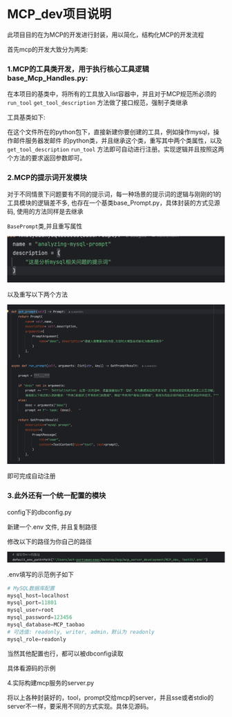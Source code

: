 # MCP_dev项目说明

此项目目的在为MCP的开发进行封装，用以简化，结构化MCP的开发流程

首先mcp的开发大致分为两类:

### 1.MCP的工具类开发，用于执行核心工具逻辑base_Mcp_Handles.py:

在本项目的基类中，将所有的工具放入list容器中，并且对于MCP规范所必须的
`run_tool` `get_tool_description` 方法做了接口规范，强制子类继承

工具基类如下:

在这个文件所在的python包下，直接新建你要创建的工具，例如操作mysql，操作邮件服务器发邮件 的python类，并且继承这个类，重写其中两个类属性，以及`get_tool_description` `run_tool` 方法即可自动进行注册。实现逻辑并且按照这两个方法的要求返回参数即可。

### 2.MCP的提示词开发模块

对于不同情景下问题要有不同的提示词，每一种场景的提示词的逻辑与刚刚的1的工具模块的逻辑差不多, 也存在一个基类base_Prompt.py，具体封装的方式见源码, 使用的方法同样是去继承

`BasePrompt`类,并且重写属性

![image.png](MCP_dev%E9%A1%B9%E7%9B%AE%E8%AF%B4%E6%98%8E%20201787de5786800b99e5e244bb13199f/image.png)

以及重写以下两个方法

![image.png](MCP_dev%E9%A1%B9%E7%9B%AE%E8%AF%B4%E6%98%8E%20201787de5786800b99e5e244bb13199f/image%201.png)

即可完成自动注册

### 3.此外还有一个统一配置的模块

config下的dbconfig.py

新建一个.env 文件, 并且复制路径

修改以下的路径为你自己的路径

![image.png](MCP_dev%E9%A1%B9%E7%9B%AE%E8%AF%B4%E6%98%8E%20201787de5786800b99e5e244bb13199f/image%202.png)

.env填写的示范例子如下

```python
# MySQL数据库配置
mysql_host=localhost
mysql_port=11801
mysql_user=root
mysql_password=123456
mysql_database=MCP_taobao
# 可选值: readonly, writer, admin，默认为 readonly
mysql_role=readonly
```

当然其他配置也行，都可以被dbconfig读取

具体看源码的示例

4.实际构建mcp服务的server.py

将以上各种封装好的，tool，prompt交给mcp的server，并且sse或者stdio的server不一样，要采用不同的方式实现。具体见源码。
